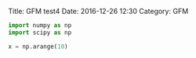 Title: GFM test4
Date: 2016-12-26 12:30
Category: GFM

```python
import numpy as np
import scipy as np

x = np.arange(10)
```
